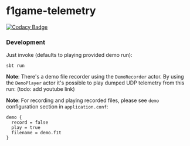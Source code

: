 f1game-telemetry
================

[![Codacy Badge](https://api.codacy.com/project/badge/Grade/fdf98753c2b94cc298cdbab140249635)](https://www.codacy.com/app/gmaslowski/f1game-telemetry?utm_source=github.com&utm_medium=referral&utm_content=gmaslowski/f1game-telemetry&utm_campaign=badger)

### Development

Just invoke (defaults to playing provided demo run):

```
sbt run
```

__**Note**__: There's a demo file recorder using the `DemoRecorder` actor. By using the `DemoPlayer` actor it's
possible to play dumped UDP telemetry from this run: (todo: add youtube link)

__**Note**__: For recording and playing recorded files, please see `demo` configuration section in `application.conf`:
```
demo {
  record = false
  play = true
  filename = demo.f1t
}
```